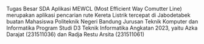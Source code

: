 Tugas Besar SDA
Aplikasi MEWCL (Most Efficient Way Comutter Line) merupakan aplikasi pencarian rute Kereta Listrik tercepat di Jabodetabek buatan Mahasiswa Politeknik Negeri Bandung Jurusan Teknik Komputer dan Informatika Program Studi D3 Teknik Informatika Angkatan 2023, yaitu Azka Darajat (231511036) dan Radja Restu Arsita (231511061)
